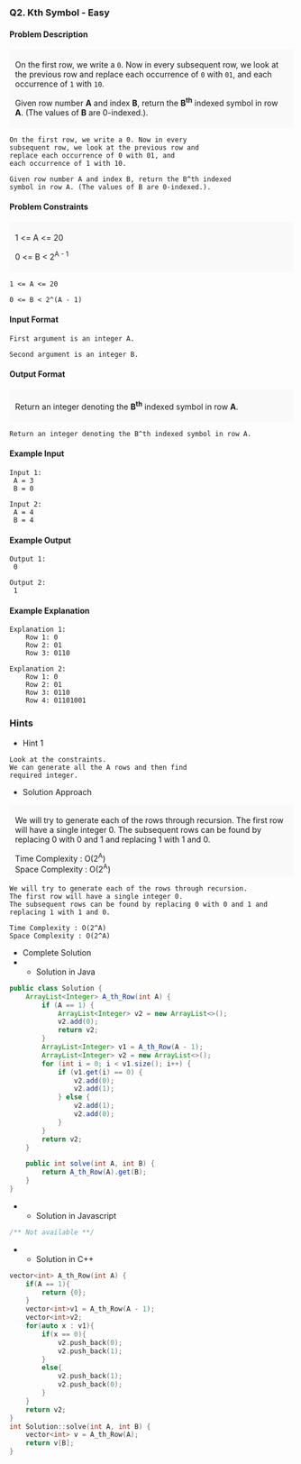 ### Q2. Kth Symbol - Easy
#### Problem Description
<div style="background-color: #f9f9f9; padding: 5px 10px;">
    <p>On the first row, we write a <code>0</code>. 
    Now in every subsequent row, we look at the previous 
    row and replace each occurrence of <code>0</code> 
    with <code>01</code>, and each occurrence of 
    <code>1</code> with <code>10</code>.</p>
    <p>Given row number <strong>A</strong> and index 
    <strong>B</strong>, return the 
    <strong>B<sup>th</sup></strong> indexed symbol in 
    row <strong>A</strong>. (The values of 
    <strong>B</strong> are 0-indexed.).
    </p>
</div>

```text
On the first row, we write a 0. Now in every 
subsequent row, we look at the previous row and 
replace each occurrence of 0 with 01, and 
each occurrence of 1 with 10.

Given row number A and index B, return the B^th indexed 
symbol in row A. (The values of B are 0-indexed.).
```
#### Problem Constraints
<div style="background-color: #f9f9f9; padding: 5px 10px;">
    <p>1 &lt;= A &lt;= 20</p>
    <p>0 &lt;= B &lt; 2<sup>A - 1</sup></p>
</div>

```text
1 <= A <= 20

0 <= B < 2^(A - 1)
```
#### Input Format
```text
First argument is an integer A.

Second argument is an integer B.
```
#### Output Format
<div style="background-color: #f9f9f9; padding: 5px 10px;">
    <p>Return an integer denoting the 
    <strong>B<sup>th</sup></strong> indexed symbol in 
    row <strong>A</strong>.</p>
</div>

```text
Return an integer denoting the B^th indexed symbol in row A.
```
#### Example Input
```text
Input 1:
 A = 3
 B = 0

Input 2:
 A = 4
 B = 4
```
#### Example Output
```text
Output 1:
 0

Output 2:
 1
```
#### Example Explanation
```text
Explanation 1:
    Row 1: 0
    Row 2: 01
    Row 3: 0110

Explanation 2:
    Row 1: 0
    Row 2: 01
    Row 3: 0110
    Row 4: 01101001
```
### Hints
* Hint 1
```text
Look at the constraints.
We can generate all the A rows and then find
required integer.
```
* Solution Approach
<div style="background-color: #f9f9f9; padding: 5px 10px;">
    <p>We will try to generate each of the rows through recursion.
    The first row will have a single integer 0.
    The subsequent rows can be found by replacing 0 with 0 and 1 and 
    replacing 1 with 1 and 0.</p>
    Time Complexity : O(2<sup>A</sup>)<br>
    Space Complexity : O(2<sup>A</sup>)
</div>

```text
We will try to generate each of the rows through recursion.
The first row will have a single integer 0.
The subsequent rows can be found by replacing 0 with 0 and 1 and 
replacing 1 with 1 and 0.

Time Complexity : O(2^A)
Space Complexity : O(2^A)
```
* Complete Solution
* * Solution in Java
```java
public class Solution {
    ArrayList<Integer> A_th_Row(int A) {
        if (A == 1) {
            ArrayList<Integer> v2 = new ArrayList<>();
            v2.add(0);
            return v2;
        }
        ArrayList<Integer> v1 = A_th_Row(A - 1);
        ArrayList<Integer> v2 = new ArrayList<>();
        for (int i = 0; i < v1.size(); i++) {
            if (v1.get(i) == 0) {
                v2.add(0);
                v2.add(1);
            } else {
                v2.add(1);
                v2.add(0);
            }
        }
        return v2;
    }

    public int solve(int A, int B) {
        return A_th_Row(A).get(B);
    }
}
```
* * Solution in Javascript
```javascript
/** Not available **/

```
* * Solution in C++
```cpp
vector<int> A_th_Row(int A) {
    if(A == 1){
        return {0};   
    }
    vector<int>v1 = A_th_Row(A - 1);
    vector<int>v2;
    for(auto x : v1){
        if(x == 0){
            v2.push_back(0);
            v2.push_back(1);
        }
        else{
            v2.push_back(1);
            v2.push_back(0);
        }
    }
    return v2;
}
int Solution::solve(int A, int B) {
    vector<int> v = A_th_Row(A);
    return v[B];
}
```

